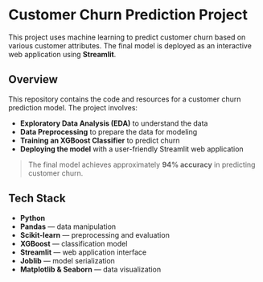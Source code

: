 # Customer Churn Prediction Project

This project uses machine learning to predict customer churn based on various customer attributes. The final model is deployed as an interactive web application using **Streamlit**.

## Overview

This repository contains the code and resources for a customer churn prediction model. The project involves:

- **Exploratory Data Analysis (EDA)** to understand the data  
- **Data Preprocessing** to prepare the data for modeling  
- **Training an XGBoost Classifier** to predict churn  
- **Deploying the model** with a user-friendly Streamlit web application  

> The final model achieves approximately **94% accuracy** in predicting customer churn.

## Tech Stack

- **Python**
- **Pandas** — data manipulation  
- **Scikit-learn** — preprocessing and evaluation  
- **XGBoost** — classification model  
- **Streamlit** — web application interface  
- **Joblib** — model serialization  
- **Matplotlib & Seaborn** — data visualization  


